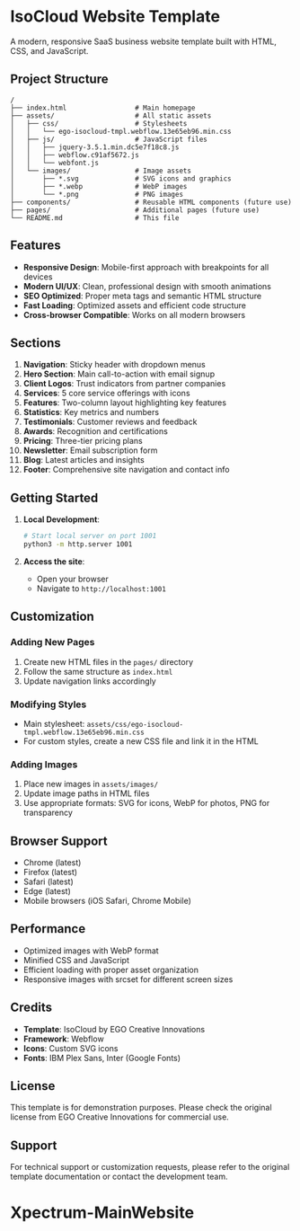 # IsoCloud Website Template

A modern, responsive SaaS business website template built with HTML, CSS, and JavaScript.

## Project Structure

```
/
├── index.html                 # Main homepage
├── assets/                    # All static assets
│   ├── css/                   # Stylesheets
│   │   └── ego-isocloud-tmpl.webflow.13e65eb96.min.css
│   ├── js/                    # JavaScript files
│   │   ├── jquery-3.5.1.min.dc5e7f18c8.js
│   │   ├── webflow.c91af5672.js
│   │   └── webfont.js
│   └── images/                # Image assets
│       ├── *.svg              # SVG icons and graphics
│       ├── *.webp             # WebP images
│       └── *.png              # PNG images
├── components/                # Reusable HTML components (future use)
├── pages/                     # Additional pages (future use)
└── README.md                  # This file
```

## Features

- **Responsive Design**: Mobile-first approach with breakpoints for all devices
- **Modern UI/UX**: Clean, professional design with smooth animations
- **SEO Optimized**: Proper meta tags and semantic HTML structure
- **Fast Loading**: Optimized assets and efficient code structure
- **Cross-browser Compatible**: Works on all modern browsers

## Sections

1. **Navigation**: Sticky header with dropdown menus
2. **Hero Section**: Main call-to-action with email signup
3. **Client Logos**: Trust indicators from partner companies
4. **Services**: 5 core service offerings with icons
5. **Features**: Two-column layout highlighting key features
6. **Statistics**: Key metrics and numbers
7. **Testimonials**: Customer reviews and feedback
8. **Awards**: Recognition and certifications
9. **Pricing**: Three-tier pricing plans
10. **Newsletter**: Email subscription form
11. **Blog**: Latest articles and insights
12. **Footer**: Comprehensive site navigation and contact info

## Getting Started

1. **Local Development**:
   ```bash
   # Start local server on port 1001
   python3 -m http.server 1001
   ```

2. **Access the site**:
   - Open your browser
   - Navigate to `http://localhost:1001`

## Customization

### Adding New Pages
1. Create new HTML files in the `pages/` directory
2. Follow the same structure as `index.html`
3. Update navigation links accordingly

### Modifying Styles
- Main stylesheet: `assets/css/ego-isocloud-tmpl.webflow.13e65eb96.min.css`
- For custom styles, create a new CSS file and link it in the HTML

### Adding Images
1. Place new images in `assets/images/`
2. Update image paths in HTML files
3. Use appropriate formats: SVG for icons, WebP for photos, PNG for transparency

## Browser Support

- Chrome (latest)
- Firefox (latest)
- Safari (latest)
- Edge (latest)
- Mobile browsers (iOS Safari, Chrome Mobile)

## Performance

- Optimized images with WebP format
- Minified CSS and JavaScript
- Efficient loading with proper asset organization
- Responsive images with srcset for different screen sizes

## Credits

- **Template**: IsoCloud by EGO Creative Innovations
- **Framework**: Webflow
- **Icons**: Custom SVG icons
- **Fonts**: IBM Plex Sans, Inter (Google Fonts)

## License

This template is for demonstration purposes. Please check the original license from EGO Creative Innovations for commercial use.

## Support

For technical support or customization requests, please refer to the original template documentation or contact the development team.
# Xpectrum-MainWebsite
